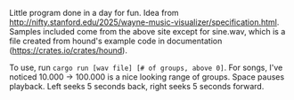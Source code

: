Little program done in a day for fun. Idea from http://nifty.stanford.edu/2025/wayne-music-visualizer/specification.html.
Samples included come from the above site except for sine.wav, which is a file created from hound's example code in documentation (https://crates.io/crates/hound).

To use, run `cargo run [wav file] [# of groups, above 0]`. For songs, I've noticed 10.000 -> 100.000 is a nice looking range of groups. 
Space pauses playback. Left seeks 5 seconds back, right seeks 5 seconds forward.

